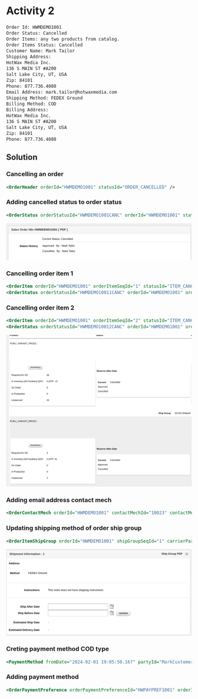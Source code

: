# Activity 2

    Order Id: HWMDEMO1001
    Order Status: Cancelled
    Order Items: any two products from catalog.
    Order Items Status: Cancelled
    Customer Name: Mark Tailor
    Shipping Address:
    HotWax Media Inc.
    136 S MAIN ST #A200
    Salt Lake City, UT, USA
    Zip: 84101
    Phone: 877.736.4080
    Email Address: mark.tailor@hotwaxmedia.com
    Shipping Method: FEDEX Ground
    Billing Method: COD
    Billing Address:
    HotWax Media Inc.
    136 S MAIN ST #A200
    Salt Lake City, UT, USA
    Zip: 84101
    Phone: 877.736.4080

## Solution

### Cancelling an order

```xml
<OrderHeader orderId="HWMDEMO1001" statusId="ORDER_CANCELLED" />
```

### Adding cancelled status to order status

```xml
<OrderStatus orderStatusId="HWMDEMO1001CANC" orderId="HWMDEMO1001" statusId="ORDER_CANCELLED" statusUserLogin="mark-tailor" />
```

![alt text](<../images/Screenshot from 2024-02-06 11-56-03.png>)

### Cancelling order item 1

```xml
<OrderItem orderId="HWMDEMO1001" orderItemSeqId="1" statusId="ITEM_CANCELLED" />
<OrderStatus orderStatusId="HWMDEMO10011CANC" orderId="HWMDEMO1001" orderItemSeqId="1" statusId="ITEM_CANCELLED" />
```

### Cancelling order item 2

```xml
<OrderItem orderId="HWMDEMO1001" orderItemSeqId="2" statusId="ITEM_CANCELLED" />
<OrderStatus orderStatusId="HWMDEMO10012CANC" orderId="HWMDEMO1001" orderItemSeqId="2" statusId="ITEM_CANCELLED" />
```

![alt text](<../images/Screenshot from 2024-02-06 11-57-33.png>)

### Adding email address contact mech

```xml
<OrderContactMech orderId="HWMDEMO1001" contactMechId="10023" contactMechPurposeTypeId="PRIMARY_EMAIL" />
```

### Updating shipping method of order ship group

```xml
<OrderItemShipGroup orderId="HWMDEMO1001" shipGroupSeqId="1" carrierPartyId="FEDEX" />
```

![alt text](<../images/Screenshot from 2024-02-06 12-00-09.png>)

### Creting payment method COD type

```xml
<PaymentMethod fromDate="2024-02-01 19:05:50.167" partyId="MarkCustomer" paymentMethodId="10012" paymentMethodTypeId="EXT_COD"/>
```


### Adding payment method

```xml
<OrderPaymentPreference orderPaymentPreferenceId="HWPAYPREF1001" orderId="HWMDEMO1001" paymentMethodTypeId="EXT_COD" paymentMethodId="10012" />
```
